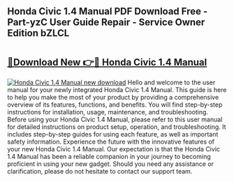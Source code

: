 ## Honda Civic 1.4 Manual PDF Download Free - Part-yzC User Guide Repair - Service Owner Edition bZLCL

# <h2><a href="http://bc9834.oget.top/?id=Honda+Civic+1.4+Manual">🔗Download New 👉🔴 Honda Civic 1.4 Manual</a></h2>

[![Honda Civic 1.4 Manual new download](https://i.imgur.com/5g1atiW.png)](http://bc9834.oget.top/?id=Honda+Civic+1.4+Manual)
Hello and welcome to the user manual for your newly integrated Honda Civic 1.4 Manual. This guide is here to help you make the most of your product by providing a comprehensive overview of its features, functions, and benefits. You will find step-by-step instructions for installation, usage, maintenance, and troubleshooting. Before using your Honda Civic 1.4 Manual, please refer to this user manual for detailed instructions on product setup, operation, and troubleshooting. It includes step-by-step guides for using each feature, as well as important safety information. Experience the future with the innovative features of your new Honda Civic 1.4 Manual. Our expectation is that the Honda Civic 1.4 Manual has been a reliable companion in your journey to becoming proficient in using your new gadget. Should you need any assistance or clarification, please do not hesitate to contact our support team.
